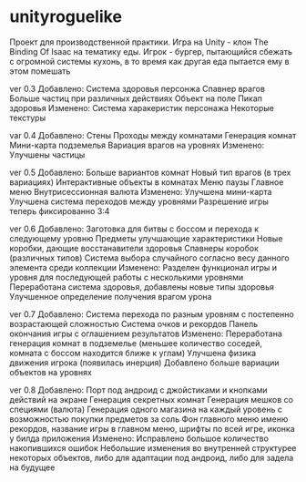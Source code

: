 # unityroguelike
Проект для производственной практики. Игра на Unity - клон The Binding Of Isaac на тематику еды. Игрок - бургер, пытающийся сбежать с огромной системы кухонь, в то время как другая еда пытается ему в этом помешать

ver 0.3
Добавлено:
  Система здоровья персонжа
  Спавнер врагов
  Больше частиц при различных действиях
  Объект на поле
  Пикап здоровья
Изменено:
  Система харакеристик персонажа
  Некоторые текстуры

var 0.4
Добавлено:
  Стены
  Проходы между комнатами
  Генерация комнат
  Мини-карта подземелья
  Вариация врагов на уровнях
Изменено:
  Улучшены частицы

ver 0.5
Добавлено:
  Больше вариантов комнат
  Новый тип врагов (в трех вариациях)
  Интерактивные объекты в комнатах
  Меню паузы
  Главное меню
  Внутрисессионная валюта
Изменено:
  Улучшена мини-карта
  Улучшена система переходов между уровнями
  Разрешение игры теперь фиксированно 3:4

ver 0.6
Добавлено:
  Заготовка для битвы с боссом и перехода к следующему уровню
  Предметы улучшающие характеристики
  Новые коробки, дающие восстанавители здоровья
  Спавнеры коробок (различных типов)
  Система выбора случайного согласно весу данного элемента среди коллекции
Изменено:
  Разделен функционал игры и уровня для последующей работы с несколькими уровнями
  Переработана система здоровья, добавлены новые типы здоровья
  Улучшенное определение получения врагом урона

ver 0.7
Добавлено:
  Система перехода по разным уровням с постепенно возрастающей сложностью
  Система очков и рекордов
  Панель окончания игры с оглашением результатов
Изменено:
  Переработана генерация комнат в подземелье (меньшее количество соседей, комната с боссом находится ближе к углам)
  Улучшена физика движения игрока (появилась инерция)
  Добавлено больше вариации объектов на уровнях
  
ver 0.8
Добавлено:
  Порт под андроид с джойстиками и кнопками действий на экране
  Генерация секретных комнат
  Генерация мешков со специями (валюта)
  Генерация одного магазина на каждый уровень с возможностью покупки предметов за соль
  Фон главного меню именю рекордов, название игры в главном меню, шрифты по всей игре, иконка у билда приложения
Изменено:
  Исправлено большое количество накопившихся ошибок
  Небольшие изменения во внутренней структурее некоторых объектов, либо для адаптации под андроид, либо для задела на будущее
